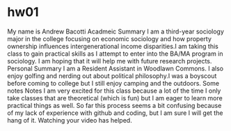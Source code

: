 # hw01
My name is Andrew Bacotti
Acadmeic Summary
I am a third-year sociology major in the college focusing on economic sociology and how property ownership influences intergenerational income disparities.I am taking this class to gain practical skills as I attempt to enter into the BA/MA program in sociology. I am hoping that it will help me with future research projects. 
Personal Summary
I am a Resident Assistant in Woodlawn Commons. I also enjoy golfing and nerding out about political philosophy.I was a boyscout before coming to college but I still enjoy camping and the outdoors. 
Some notes
Notes
I am very excited for this class because a lot of the time I only take classes that are theoretical (which is fun) but I am eager to learn more practical things as well. So far this process seems a bit confusing because of my lack of experience with github and coding, but I am sure I will get the hang of it. Watching your video has helped.


